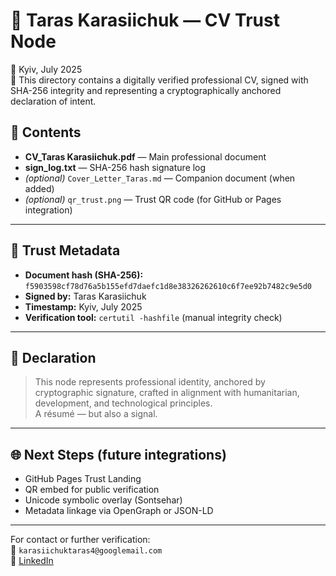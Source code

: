 # 💠 Taras Karasiichuk — CV Trust Node

📍 Kyiv, July 2025  
🔐 This directory contains a digitally verified professional CV, signed with SHA-256 integrity and representing a cryptographically anchored declaration of intent.

## 📄 Contents

- **CV_Taras Karasiichuk.pdf** — Main professional document  
- **sign_log.txt** — SHA-256 hash signature log  
- *(optional)* `Cover_Letter_Taras.md` — Companion document (when added)  
- *(optional)* `qr_trust.png` — Trust QR code (for GitHub or Pages integration)

---

## 🧾 Trust Metadata

- **Document hash (SHA-256):**
  `f5903598cf78d76a5b155efd7daefc1d8e38326262610c6f7ee92b7482c9e5d0`
- **Signed by:** Taras Karasiichuk  
- **Timestamp:** Kyiv, July 2025  
- **Verification tool:** `certutil -hashfile` (manual integrity check)

---

## 💬 Declaration

> This node represents professional identity, anchored by cryptographic signature, crafted in alignment with humanitarian, development, and technological principles.  
> A résumé — but also a signal.

---

## 🌐 Next Steps (future integrations)

- GitHub Pages Trust Landing  
- QR embed for public verification  
- Unicode symbolic overlay (Sontsehar)  
- Metadata linkage via OpenGraph or JSON-LD

---

For contact or further verification:  
📧 `karasiichuktaras4@googlemail.com`  
🔗 [LinkedIn](https://linkedin.com/in/taras-karasiichuk-01b2b4227)
